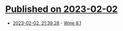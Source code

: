 # [Published on 2023-02-02](index.md)

* [2023-02-02, 21:39:28](https://news.ycombinator.com/item?id=34633511) - [Wine 8.1](https://www.winehq.org/announce/8.1)
